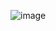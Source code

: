 ![image](https://github.com/Mon5te2/Mon5te2.github.io/assets/135462462/db5bcd97-1b14-45c5-bb2c-851d9cb408cc)
